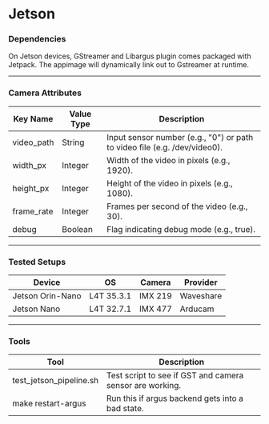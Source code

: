 # Jetson

### Dependencies

On Jetson devices, GStreamer and Libargus plugin comes packaged with Jetpack. The appimage will dynamically link out to Gstreamer at runtime.

___

### Camera Attributes

| Key Name    | Value Type | Description                                  |
|-------------|------------|----------------------------------------------|
| video_path  | String     | Input sensor number (e.g., "0") or path to video file (e.g. /dev/video0). |
| width_px    | Integer    | Width of the video in pixels (e.g., 1920).  |
| height_px   | Integer    | Height of the video in pixels (e.g., 1080). |
| frame_rate  | Integer    | Frames per second of the video (e.g., 30).  |
| debug       | Boolean    | Flag indicating debug mode (e.g., true).    |

___

### Tested Setups

| Device | OS | Camera | Provider |
|------------------|-----------------|-----------------|-----------------|
| Jetson Orin-Nano | L4T 35.3.1 | IMX 219 | Waveshare |
| Jetson Nano | L4T 32.7.1 | IMX 477 | Arducam |

____

### Tools

| Tool | Description |
|------------------|-----------------|
| test_jetson_pipeline.sh | Test script to see if GST and camera sensor are working. |
| make restart-argus | Run this if argus backend gets into a bad state. |
